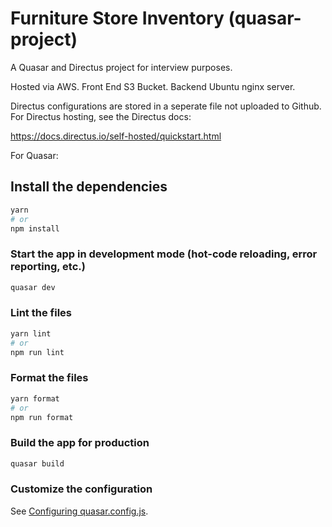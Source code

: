 # Furniture Store Inventory (quasar-project)

A Quasar and Directus project for interview purposes. 

Hosted via AWS. Front End S3 Bucket.  Backend Ubuntu nginx server.

Directus configurations are stored in a seperate file not uploaded to Github. For Directus hosting, see the Directus docs: 

https://docs.directus.io/self-hosted/quickstart.html 

For Quasar: 

## Install the dependencies
```bash
yarn
# or
npm install
```

### Start the app in development mode (hot-code reloading, error reporting, etc.)
```bash
quasar dev
```


### Lint the files
```bash
yarn lint
# or
npm run lint
```


### Format the files
```bash
yarn format
# or
npm run format
```



### Build the app for production
```bash
quasar build
```

### Customize the configuration
See [Configuring quasar.config.js](https://v2.quasar.dev/quasar-cli-vite/quasar-config-js).
